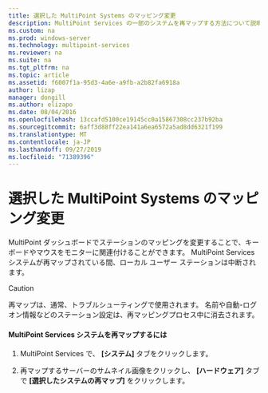 ```yaml
---
title: 選択した MultiPoint Systems のマッピング変更
description: MultiPoint Services の一部のシステムを再マップする方法について説明します。
ms.custom: na
ms.prod: windows-server
ms.technology: multipoint-services
ms.reviewer: na
ms.suite: na
ms.tgt_pltfrm: na
ms.topic: article
ms.assetid: f6007f1a-95d3-4a6e-a9fb-a2b82fa6918a
author: lizap
manager: dongill
ms.author: elizapo
ms.date: 08/04/2016
ms.openlocfilehash: 13ccafd5100ce19145cc0a15867308cc237b92ba
ms.sourcegitcommit: 6aff3d88ff22ea141a6ea6572a5ad8dd6321f199
ms.translationtype: MT
ms.contentlocale: ja-JP
ms.lasthandoff: 09/27/2019
ms.locfileid: "71389396"
---
```

# <a name="remap-selected-multipoint-systems"></a>選択した MultiPoint Systems のマッピング変更
MultiPoint ダッシュボードでステーションのマッピングを変更することで、キーボードやマウスをモニターに関連付けることができます。 MultiPoint Services システムが再マップされている間、ローカル ユーザー ステーションは中断されます。  
  
> [!CAUTION]  
> 再マップは、通常、トラブルシューティングで使用されます。 名前や自動\-ログオン情報などのステーション設定は、再マッピングプロセス中に消去されます。  
  
#### <a name="to-remap-a-multipoint-services-system"></a>MultiPoint Services システムを再マップするには  
  
1.  MultiPoint Services で、 **[システム]** タブをクリックします。  
  
2.  再マップするサーバーのサムネイル画像をクリックし、 **[ハードウェア]** タブで **[選択したシステムの再マップ]** をクリックします。 